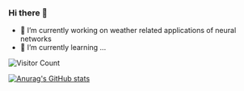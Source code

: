 ### Hi there 👋
- 🔭 I’m currently working on weather related applications of neural networks
- 🌱 I’m currently learning ...


![Visitor Count](https://profile-counter.glitch.me/fmerizzi/count.svg)

[![Anurag's GitHub stats](https://github-readme-stats.vercel.app/api?username=fmerizzi)](https://github.com/anuraghazra/github-readme-stats)
<!--
**fmerizzi/fmerizzi** is a ✨ _special_ ✨ repository because its `README.md` (this file) appears on your GitHub profile.

Here are some ideas to get you started:

- 🔭 I’m currently working on ...
- 🌱 I’m currently learning ...
- 👯 I’m looking to collaborate on ...
- 🤔 I’m looking for help with ...
- 💬 Ask me about ...
- 📫 How to reach me: ...
- 😄 Pronouns: ...
- ⚡ Fun fact: ...
-->
